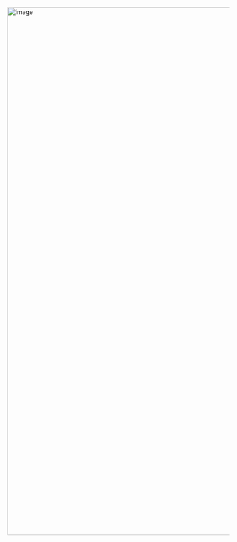 <img width="1195" alt="image" src="https://github.com/upadhayshubham/dress-shopping/assets/147260383/303444bc-0107-4852-98ae-376a2fda39c4">
